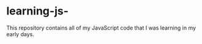 # learning-js-
This repository contains all of my JavaScript code that I was learning in my early days.
